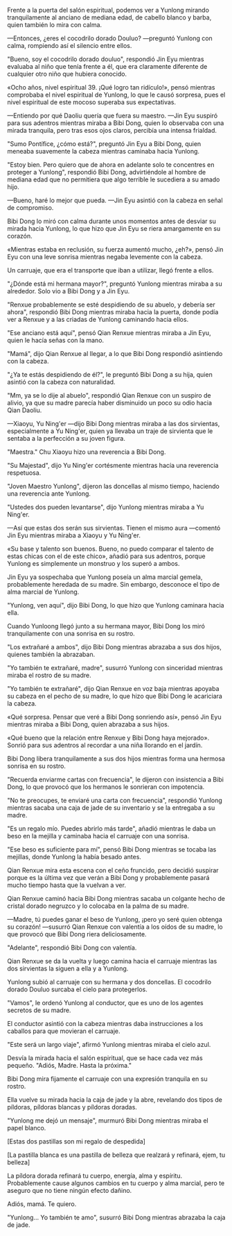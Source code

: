
Frente a la puerta del salón espiritual, podemos ver a Yunlong mirando tranquilamente al anciano de mediana edad, de cabello blanco y barba, quien también lo mira con calma.

—Entonces, ¿eres el cocodrilo dorado Douluo? —preguntó Yunlong con calma, rompiendo así el silencio entre ellos.

"Bueno, soy el cocodrilo dorado douluo", respondió Jin Eyu mientras evaluaba al niño que tenía frente a él, que era claramente diferente de cualquier otro niño que hubiera conocido.

«Ocho años, nivel espiritual 39. ¡Qué logro tan ridículo!», pensó mientras comprobaba el nivel espiritual de Yunlong, lo que le causó sorpresa, pues el nivel espiritual de este mocoso superaba sus expectativas.

—Entiendo por qué Daoliu quería que fuera su maestro. —Jin Eyu suspiró para sus adentros mientras miraba a Bibi Dong, quien lo observaba con una mirada tranquila, pero tras esos ojos claros, percibía una intensa frialdad.

"Sumo Pontífice, ¿cómo está?", preguntó Jin Eyu a Bibi Dong, quien meneaba suavemente la cabeza mientras caminaba hacia Yunlong.

"Estoy bien. Pero quiero que de ahora en adelante solo te concentres en proteger a Yunlong", respondió Bibi Dong, advirtiéndole al hombre de mediana edad que no permitiera que algo terrible le sucediera a su amado hijo.

—Bueno, haré lo mejor que pueda. —Jin Eyu asintió con la cabeza en señal de compromiso.

Bibi Dong lo miró con calma durante unos momentos antes de desviar su mirada hacia Yunlong, lo que hizo que Jin Eyu se riera amargamente en su corazón.

«Mientras estaba en reclusión, su fuerza aumentó mucho, ¿eh?», pensó Jin Eyu con una leve sonrisa mientras negaba levemente con la cabeza.

Un carruaje, que era el transporte que iban a utilizar, llegó frente a ellos.

"¿Dónde está mi hermana mayor?", preguntó Yunlong mientras miraba a su alrededor. Solo vio a Bibi Dong y a Jin Eyu.

"Renxue probablemente se esté despidiendo de su abuelo, y debería ser ahora", respondió Bibi Dong mientras miraba hacia la puerta, donde podía ver a Renxue y a las criadas de Yunlong caminando hacia ellos.

"Ese anciano está aquí", pensó Qian Renxue mientras miraba a Jin Eyu, quien le hacía señas con la mano.

"Mamá", dijo Qian Renxue al llegar, a lo que Bibi Dong respondió asintiendo con la cabeza.

"¿Ya te estás despidiendo de él?", le preguntó Bibi Dong a su hija, quien asintió con la cabeza con naturalidad.

"Mm, ya se lo dije al abuelo", respondió Qian Renxue con un suspiro de alivio, ya que su madre parecía haber disminuido un poco su odio hacia Qian Daoliu.

—Xiaoyu, Yu Ning'er —dijo Bibi Dong mientras miraba a las dos sirvientas, especialmente a Yu Ning'er, quien ya llevaba un traje de sirvienta que le sentaba a la perfección a su joven figura.

"Maestra." Chu Xiaoyu hizo una reverencia a Bibi Dong.

"Su Majestad", dijo Yu Ning'er cortésmente mientras hacía una reverencia respetuosa.

"Joven Maestro Yunlong", dijeron las doncellas al mismo tiempo, haciendo una reverencia ante Yunlong.

"Ustedes dos pueden levantarse", dijo Yunlong mientras miraba a Yu Ning'er.

—Así que estas dos serán sus sirvientas. Tienen el mismo aura —comentó Jin Eyu mientras miraba a Xiaoyu y Yu Ning'er.

«Su base y talento son buenos. Bueno, no puedo comparar el talento de estas chicas con el de este chico», añadió para sus adentros, porque Yunlong es simplemente un monstruo y los superó a ambos.

Jin Eyu ya sospechaba que Yunlong poseía un alma marcial gemela, probablemente heredada de su madre. Sin embargo, desconoce el tipo de alma marcial de Yunlong.

"Yunlong, ven aquí", dijo Bibi Dong, lo que hizo que Yunlong caminara hacia ella.

Cuando Yunloong llegó junto a su hermana mayor, Bibi Dong los miró tranquilamente con una sonrisa en su rostro.

"Los extrañaré a ambos", dijo Bibi Dong mientras abrazaba a sus dos hijos, quienes también la abrazaban.

"Yo también te extrañaré, madre", susurró Yunlong con sinceridad mientras miraba el rostro de su madre.

"Yo también te extrañaré", dijo Qian Renxue en voz baja mientras apoyaba su cabeza en el pecho de su madre, lo que hizo que Bibi Dong le acariciara la cabeza.

«Qué sorpresa. Pensar que veré a Bibi Dong sonriendo así», pensó Jin Eyu mientras miraba a Bibi Dong, quien abrazaba a sus hijos.

«Qué bueno que la relación entre Renxue y Bibi Dong haya mejorado». Sonrió para sus adentros al recordar a una niña llorando en el jardín.

Bibi Dong libera tranquilamente a sus dos hijos mientras forma una hermosa sonrisa en su rostro.

"Recuerda enviarme cartas con frecuencia", le dijeron con insistencia a Bibi Dong, lo que provocó que los hermanos le sonrieran con impotencia.

"No te preocupes, te enviaré una carta con frecuencia", respondió Yunlong mientras sacaba una caja de jade de su inventario y se la entregaba a su madre.

"Es un regalo mío. Puedes abrirlo más tarde", añadió mientras le daba un beso en la mejilla y caminaba hacia el carruaje con una sonrisa.

"Ese beso es suficiente para mí", pensó Bibi Dong mientras se tocaba las mejillas, donde Yunlong la había besado antes.

Qian Renxue mira esta escena con el ceño fruncido, pero decidió suspirar porque es la última vez que verán a Bibi Dong y probablemente pasará mucho tiempo hasta que la vuelvan a ver.

Qian Renxue caminó hacia Bibi Dong mientras sacaba un colgante hecho de cristal dorado negruzco y lo colocaba en la palma de su madre.

—Madre, tú puedes ganar el beso de Yunlong, ¡pero yo seré quien obtenga su corazón! —susurró Qian Renxue con valentía a los oídos de su madre, lo que provocó que Bibi Dong riera deliciosamente.

"Adelante", respondió Bibi Dong con valentía.

Qian Renxue se da la vuelta y luego camina hacia el carruaje mientras las dos sirvientas la siguen a ella y a Yunlong.

Yunlong subió al carruaje con su hermana y dos doncellas. El cocodrilo dorado Douluo surcaba el cielo para protegerlos.

"Vamos", le ordenó Yunlong al conductor, que es uno de los agentes secretos de su madre.

El conductor asintió con la cabeza mientras daba instrucciones a los caballos para que movieran el carruaje.

"Este será un largo viaje", afirmó Yunlong mientras miraba el cielo azul.

Desvía la mirada hacia el salón espiritual, que se hace cada vez más pequeño. "Adiós, Madre. Hasta la próxima."

Bibi Dong mira fijamente el carruaje con una expresión tranquila en su rostro.

Ella vuelve su mirada hacia la caja de jade y la abre, revelando dos tipos de píldoras, píldoras blancas y píldoras doradas.

"Yunlong me dejó un mensaje", murmuró Bibi Dong mientras miraba el papel blanco.

[Estas dos pastillas son mi regalo de despedida]

[La pastilla blanca es una pastilla de belleza que realzará y refinará, ejem, tu belleza]

La píldora dorada refinará tu cuerpo, energía, alma y espíritu. Probablemente cause algunos cambios en tu cuerpo y alma marcial, pero te aseguro que no tiene ningún efecto dañino.

Adiós, mamá. Te quiero.

"Yunlong... Yo también te amo", susurró Bibi Dong mientras abrazaba la caja de jade.